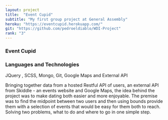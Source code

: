 ```yaml
---
layout: project
title:  "Event Cupid"
subtitle: "My first group project at General Assembly"
heroku: "https://eventcupid.herokuapp.com/"
git: "https://github.com/pedroeldiablo/WDI-Project"
rank: "3"
---
```

<h3>Event Cupid</h3>

<h3>Languages and Technologies</h3>

JQuery , SCSS, Mongo, Git, Google Maps and External API

Bringing together data from a hosted Restful API of users, an external API from Skiddle - an events website and Google Maps, the idea behind the project was to make dating both easier and more enjoyable. The premise was to find the midpoint between two users and then using bounds provide them with a selection of events that would be easy for them both to reach. Solving two problems, what to do and where to go in one simple step.
